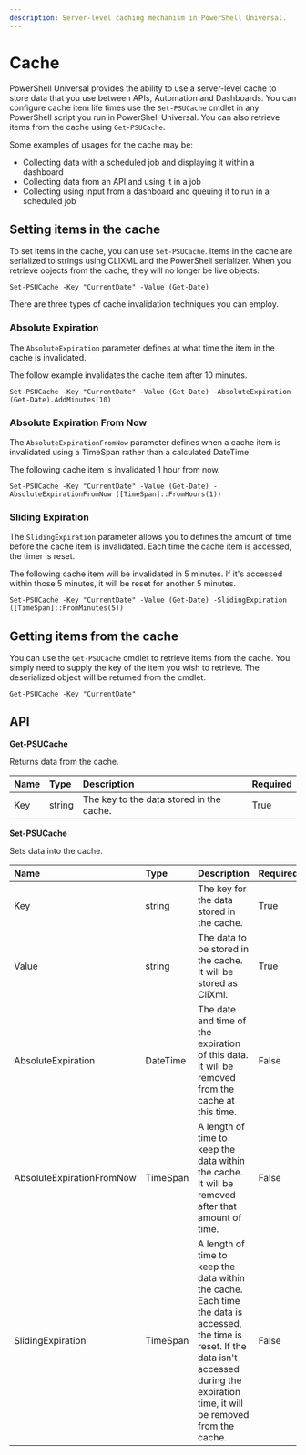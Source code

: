 ```yaml
---
description: Server-level caching mechanism in PowerShell Universal.
---
```


# Cache

PowerShell Universal provides the ability to use a server-level cache to store data that you use between APIs, Automation and Dashboards. You can configure cache item life times use the `Set-PSUCache` cmdlet in any PowerShell script you run in PowerShell Universal. You can also retrieve items from the cache using `Get-PSUCache`.

Some examples of usages for the cache may be:

* Collecting data with a scheduled job and displaying it within a dashboard
* Collecting data from an API and using it in a job
* Collecting using input from a dashboard and queuing it to run in a scheduled job

## Setting items in the cache

To set items in the cache, you can use `Set-PSUCache`. Items in the cache are serialized to strings using CLIXML and the PowerShell serializer. When you retrieve objects from the cache, they will no longer be live objects.

```text
Set-PSUCache -Key "CurrentDate" -Value (Get-Date)
```

There are three types of cache invalidation techniques you can employ.

### Absolute Expiration

The `AbsoluteExpiration` parameter defines at what time the item in the cache is invalidated.

The follow example invalidates the cache item after 10 minutes.

```text
Set-PSUCache -Key "CurrentDate" -Value (Get-Date) -AbsoluteExpiration (Get-Date).AddMinutes(10)
```

### Absolute Expiration From Now

The `AbsoluteExpirationFromNow` parameter defines when a cache item is invalidated using a TimeSpan rather than a calculated DateTime.

The following cache item is invalidated 1 hour from now.

```text
Set-PSUCache -Key "CurrentDate" -Value (Get-Date) -AbsoluteExpirationFromNow ([TimeSpan]::FromHours(1))
```

### Sliding Expiration

The `SlidingExpiration` parameter allows you to defines the amount of time before the cache item is invalidated. Each time the cache item is accessed, the timer is reset.

The following cache item will be invalidated in 5 minutes. If it's accessed within those 5 minutes, it will be reset for another 5 minutes.

```text
Set-PSUCache -Key "CurrentDate" -Value (Get-Date) -SlidingExpiration ([TimeSpan]::FromMinutes(5))
```

## Getting items from the cache

You can use the `Get-PSUCache` cmdlet to retrieve items from the cache. You simply need to supply the key of the item you wish to retrieve. The deserialized object will be returned from the cmdlet.

```text
Get-PSUCache -Key "CurrentDate"
```

## API

**Get-PSUCache**

Returns data from the cache. 

| Name | Type | Description | Required |
| :--- | :--- | :--- | :--- |
| Key | string | The key to the data stored in the cache. | True |

**Set-PSUCache**

Sets data into the cache.

| Name | Type | Description | Required |
| :--- | :--- | :--- | :--- |
| Key | string | The key for the data stored in the cache. | True |
| Value | string | The data to be stored in the cache. It will be stored as CliXml. | True |
| AbsoluteExpiration | DateTime | The date and time of the expiration of this data. It will be removed from the cache at this time. | False |
| AbsoluteExpirationFromNow | TimeSpan | A length of time to keep the data within the cache. It will be removed after that amount of time. | False |
| SlidingExpiration | TimeSpan | A length of time to keep the data within the cache. Each time the data is accessed, the time is reset. If the data isn't accessed during the expiration time, it will be removed from the cache. | False |



